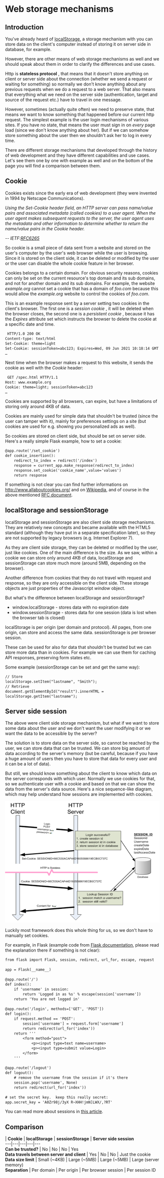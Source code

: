 # Web storage mechanisms

## Introduction

You've already heard of [localStorage](http://htmldog.com/guides/javascript/advanced/localstorage/), a storage mechanism with you can store data on the client's computer instead of storing it on server side in database, for example.

However, there are other means of web storage mechanisms as well and we should speak about them in order to clarify the differences and use cases.

Http is **stateless protocol** , that means that it doesn't store anything on client or server side about the connection (whether we send a request or waiting for something) so normally we don't know anything about any previous requests when we do a request to a web server. That also means that everything what we need on the server side (authentication, target and source of the request etc.) have to travel in one message.

However, sometimes (actually quite often) we need to preserve state, that means we want to know something that happened before our current http request. The simplest example is the user login mechanisms of various sites. If you have no state, that means the user must sign in on _every_ page load (since we don't know anything about her). But if we can somehow store something about the user then we shouldn't ask her to log in every time.

There are different storage mechanisms that developed through the history of web development and they have different capabilities and use cases. Let's see them one by one with example as well and on the bottom of the page you will find a comparison between them.

## Cookie

Cookies exists since the early era of web development (they were invented in 1994 by Netscape Communications).

_Using the Set-Cookie header field, an HTTP server can pass name/value pairs and associated metadata (called cookies) to a user agent. When the user agent makes subsequent requests to the server, the user agent uses the metadata and other information to determine whether to return the name/value pairs in the Cookie header._

_\-- IETF:[RFC6265](https://tools.ietf.org/html/rfc6265)_

So cookie is a small piece of data sent from a website and stored on the user's computer by the user's web browser while the user is browsing. Since it is stored on the client side, it can be deleted or modified by the user or the user can disable the whole cookie feature in her browser.

Cookies belongs to a certain domain. For obvious security reasons, cookies can only be set on the current resource's top domain and its sub domains, and not for another domain and its sub domains. For example, the website _example.org_ cannot set a cookie that has a domain of _foo.com_ because this would allow the _example.org_ website to control the cookies of _foo.com_.

This is an example response sent by a server setting two cookies in the client's browser. The first one is a _session cookie_ , it will be deleted when the browser closes, the second one is a _persistent cookie_ , because it has the _Expires_ attribute set which instructs the browser to delete the cookie at a specific date and time.
    
    
     HTTP/1.0 200 OK
    Content-type: text/html
    Set-Cookie: theme=light
    Set-Cookie: sessionToken=abc123; Expires=Wed, 09 Jun 2021 10:18:14 GMT
    …

Next time when the browser makes a request to this website, it sends the cookie as well with the _Cookie_ header:
    
    
     GET /spec.html HTTP/1.1
    Host: www.example.org
    Cookie: theme=light; sessionToken=abc123
    …
    

Cookies are supported by all browsers, can expire, but have a limitations of storing only around 4KB of data.

Cookies are mainly used for simple data that shouldn't be trusted (since the user can tamper with it), mainly for preferences settings on a site (but cookies are used for e.g. showing you personalized ads as well).

So cookies are stored on client side, but should be set on server side. Here's a really simple Flask example, how to set a cookie:
    
    
    @app.route('/set_cookie')
    def cookie_insertion():
        redirect_to_index = redirect('/index')
        response = current_app.make_response(redirect_to_index)  
        response.set_cookie('cookie_name',value='values')
        return response

If something is not clear you can find further informations on <http://www.allaboutcookies.org/> and on [Wikipedia](https://en.wikipedia.org/wiki/HTTP_cookie), and of course in the above mentioned [RFC document](https://tools.ietf.org/html/rfc6265).

## localStorage and sessionStorage

localStorage and sessionStorage are also client side storage mechanisms. They are relatively new concepts and became available with the HTML5 standard (although they have put in a separate specification later), so they are not supported by legacy browsers (e.g. Internet Explorer 7).

As they are client side storage, they can be deleted or modified by the user, just like cookies. One of the main difference is the size. As we saw, within a cookie we can store only around 4KB of data, localStorage and sessionStorage can store much more (around 5MB, depending on the browser).

Another difference from cookies that they do not travel with request and response, so they are only accessible on the client side. These storage objects are just properties of the Javascript _window_ object.

But what's the difference between localStorage and sessionStorage?

  * window.localStorage - stores data with no expiration date
  * window.sessionStorage - stores data for one session (data is lost when the browser tab is closed)



localStorage is per origin (per domain and protocol). All pages, from one origin, can store and access the same data. sessionStorage is per browser session.

These can be used for also for data that shouldn't be trusted but we can store more data than in cookies. For example we can use them for caching API responses, preserving form states etc.

Some example (sessionStorage can be set and get the same way):
    
    
    // Store  
    localStorage.setItem("lastname", "Smith");  
    // Retrieve  
    document.getElementById("result").innerHTML = localStorage.getItem("lastname");

## Server side session

The above were client side storage mechanism, but what if we want to store some data about the user and we don't want the user modifying it or we want the data to be accessible by the server?

The solution is to store data on the server side, so cannot be reached by the user, we can store data that can be trusted. We can store big amount of data according to the server's memory (but be careful, because if you have a huge amount of users then you have to store that data for every user and it can be a lot of data).

But still, we should know something about the client to know which data on the server corresponds with which user. Normally we use cookies for that, so we authenticate user with a cookie and based on that we can show the data from the server's data source. Here's a nice sequence-like diagram, which may help understand how sessions are implemented with cookies.

![session-with-cookie.png](media/Web%20with%20Python%20module%20resources/session-with-cookie.png)

Luckily most framework does this whole thing for us, so we don't have to manually set cookies.

For example, in Flask (example code from [Flask documentation](http://flask.pocoo.org/docs/0.12/quickstart/#sessions), please read the explanation there if something is not clear):
    
    
    from flask import Flask, session, redirect, url_for, escape, request
    
    app = Flask(__name__)
    
    @app.route('/')
    def index():
        if 'username' in session:
            return 'Logged in as %s' % escape(session['username'])
        return 'You are not logged in'
    
    @app.route('/login', methods=['GET', 'POST'])
    def login():
        if request.method == 'POST':
            session['username'] = request.form['username']
            return redirect(url_for('index'))
        return '''
            <form method="post">
                <p><input type=text name=username>
                <p><input type=submit value=Login>
            </form>
        '''
    
    @app.route('/logout')
    def logout():
        # remove the username from the session if it's there
        session.pop('username', None)
        return redirect(url_for('index'))
    
    # set the secret key.  keep this really secret:
    app.secret_key = 'A0Zr98j/3yX R~XHH!jmN]LWX/,?RT'

You can read more about sessions in [this article](http://machinesaredigging.com/2013/10/29/how-does-a-web-session-work/).

## Comparison

| **Cookie** | **localStorage** | **sessionStorage** | **Server side session**  
---|---|---|---|---  
**Can be trusted?** |  No | No | No | Yes  
**Data travels between server and client** |  Yes | No | No | Just the cookie  
**Data size limit** |  Small (~4KB) | Large (~5MB) | Large (~5MB) | Large (server memory)  
**Separation** |  Per domain | Per origin | Per browser session | Per session ID
